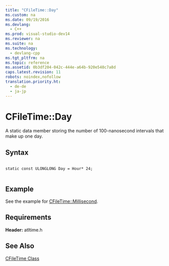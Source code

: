 ```yaml
---
title: "CFileTime::Day"
ms.custom: na
ms.date: 09/19/2016
ms.devlang: 
  - C++
ms.prod: visual-studio-dev14
ms.reviewer: na
ms.suite: na
ms.technology: 
  - devlang-cpp
ms.tgt_pltfrm: na
ms.topic: reference
ms.assetid: 0b3df204-042c-444e-a64b-920e548c7a8d
caps.latest.revision: 11
robots: noindex,nofollow
translation.priority.ht: 
  - de-de
  - ja-jp
---
```

# CFileTime::Day
A static data member storing the number of 100-nanosecond intervals that make up one day.  
  
## Syntax  
  
```  
  
static const ULONGLONG Day = Hour* 24;  
  
```  
  
## Example  
 See the example for [CFileTime::Millisecond](../vs140/CFileTime--Millisecond.md).  
  
## Requirements  
 **Header:** atltime.h  
  
## See Also  
 [CFileTime Class](../vs140/CFileTime-Class.md)